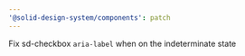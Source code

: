 ```yaml
---
'@solid-design-system/components': patch
---
```


Fix sd-checkbox `aria-label` when on the indeterminate state
